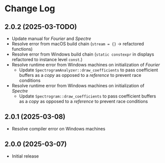 # Change Log

## 2.0.2 (2025-03-TODO)

-   Update manual for _Fourier_ and _Spectre_
-   Resolve error from macOS build chain (`stream = {}` -> refactored functions)
-   Resolve error from Windows build chain (`static constexpr` in displays
    refactored to instance level `const`.)
-   Resolve runtime error from Windows machines on initialization of _Fourier_
    -   Update `SpectrogramAnalyzer::draw_coefficients` to pass coefficient
        buffers as a _copy_ as opposed to a _reference_ to prevent race
        conditions
-   Resolve runtime error from Windows machines on initialization of _Spectre_
    -   Update `Spectrogram::draw_coefficients` to pass coefficient
        buffers as a _copy_ as opposed to a _reference_ to prevent race
        conditions

## 2.0.1 (2025-03-08)

-   Resolve compiler error on Windows machines

## 2.0.0 (2025-03-07)

-   Initial release

